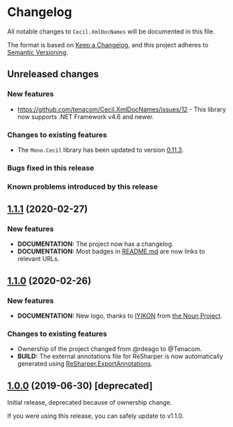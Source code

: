 # Changelog

All notable changes to `Cecil.XmlDocNames` will be documented in this file.

The format is based on [Keep a Changelog](https://keepachangelog.com/en/1.0.0/),
and this project adheres to [Semantic Versioning](https://semver.org/spec/v2.0.0.html).

## Unreleased changes

### New features

- https://github.com/tenacom/Cecil.XmlDocNames/issues/12 - This library now supports .NET Framework v4.6 and newer.

### Changes to existing features

- The `Mono.Cecil` library has been updated to version [0.11.3](https://github.com/jbevain/cecil/releases/tag/0.11.3).

### Bugs fixed in this release

### Known problems introduced by this release

## [1.1.1](https://github.com/tenacom/Cecil.XmlDocNames/releases/tag/1.1.1) (2020-02-27)

### New features

- **DOCUMENTATION:** The project now has a changelog.
- **DOCUMENTATION:** Most badges in [README.md](https://github.com/tenacom/Cecil.XmlDocNames/blob/master/README.md) are now links to relevant URLs.

## [1.1.0](https://github.com/tenacom/Cecil.XmlDocNames/releases/tag/1.1.0) (2020-02-26)

### New features

- **DOCUMENTATION:** New logo, thanks to [IYIKON](https://thenounproject.com/iyikon/) from [the Noun Project](https://thenounproject.com).

### Changes to existing features

- Ownership of the project changed from @rdeago to @Tenacom.
- **BUILD:** The external annotations file for ReSharper is now automatically generated using [ReSharper.ExportAnnotations](https://github.com/tenacom/ReSharper.ExportAnnotations).

## [1.0.0](https://github.com/tenacom/Cecil.XmlDocNames/releases/tag/1.0.0) (2019-06-30) [deprecated]

Initial release, deprecated because of ownership change.

If you were using this release, you can safely update to v1.1.0.